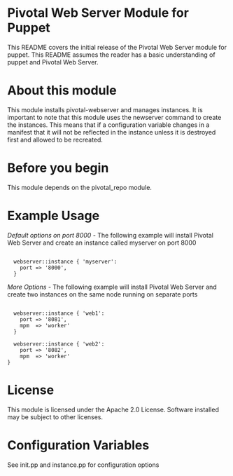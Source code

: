 # Pivotal Web Server Module for Puppet

This README covers the initial release of the Pivotal Web Server module for puppet. This README assumes the reader has a basic understanding of puppet and Pivotal Web Server.

# About this module

This module installs pivotal-webserver and manages instances. It is important to note that this module uses the newserver command to create the instances. This means that if a configuration variable changes in a manifest that it will not be reflected in the instance unless it is destroyed first and allowed to be recreated.


# Before you begin

This module depends on the pivotal\_repo module.

# Example Usage

*Default options on port 8000* - The following example will install Pivotal Web Server and create an instance called myserver on port 8000

```puppet

  webserver::instance { 'myserver':
    port => '8000',
  }

```

*More Options* - The following example will install Pivotal Web Server and create two instances on the same node running on separate ports
```puppet

  webserver::instance { 'web1':
    port => '8081',
    mpm  => 'worker'
  }

  webserver::instance { 'web2':
    port => '8082',
    mpm  => 'worker'
}
```

# License

This module is licensed under the Apache 2.0 License. Software installed may be subject to other licenses.

# Configuration Variables

See init.pp and instance.pp for configuration options

